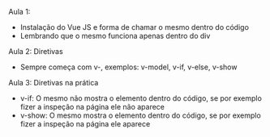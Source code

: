 Aula 1:
- Instalação do Vue JS e forma de chamar o mesmo dentro do código
- Lembrando que o mesmo funciona apenas dentro do div

Aula 2: Diretivas
- Sempre começa com v-, exemplos:
v-model, v-if, v-else, v-show

Aula 3: Diretivas na prática
- v-if: O mesmo não mostra o elemento dentro do código, se por exemplo fizer a inspeção na página ele não aparece
- v-show: O mesmo mostra o elemento dentro do código, se por exemplo fizer a inspeção na página ele aparece
